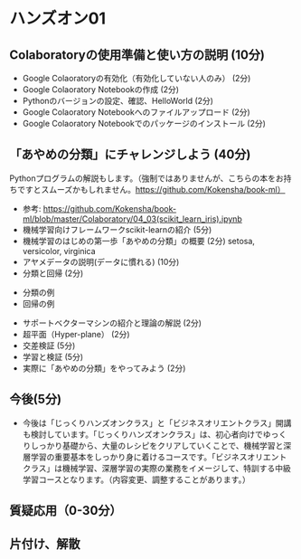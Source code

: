 # ハンズオン01

## Colaboratoryの使用準備と使い方の説明 (10分)

* Google Colaoratoryの有効化（有効化していない人のみ） (2分)
* Google Colaoratory Notebookの作成 (2分)
* Pythonのバージョンの設定、確認、HelloWorld (2分)
* Google Colaoratory Notebookへのファイルアップロード (2分)
* Google Colaoratory Notebookでのパッケージのインストール (2分)

## 「あやめの分類」にチャレンジしよう (40分)

Pythonプログラムの解説もします。（強制ではありませんが、こちらの本をお持ちですとスムーズかもしれません。https://github.com/Kokensha/book-ml）

* 参考: https://github.com/Kokensha/book-ml/blob/master/Colaboratory/04_03(scikit_learn_iris).ipynb
* 機械学習向けフレームワークscikit-learnの紹介 (5分)
* 機械学習のはじめの第一歩「あやめの分類」の概要 (2分)
  setosa, versicolor, virginica
* アヤメデータの説明(データに慣れる) (10分)
* 分類と回帰 (2分)
- 分類の例
- 回帰の例
* サポートベクターマシンの紹介と理論の解説 (2分)
* 超平面（Hyper-plane） (2分)
* 交差検証 (5分)
* 学習と検証 (5分)
* 実際に「あやめの分類」をやってみよう  (2分)


## 今後(5分)

* 今後は「じっくりハンズオンクラス」と「ビジネスオリエントクラス」開講も検討しています。「じっくりハンズオンクラス」は、初心者向けでゆっくりしっかり基礎から、大量のレシピをクリアしていくことで、機械学習と深層学習の重要基本をしっかり身に着けるコースです。「ビジネスオリエントクラス」は機械学習、深層学習の実際の業務をイメージして、特訓する中級学習コースとなります。（内容変更、調整することがあります。）

## 質疑応用（0-30分）

## 片付け、解散
